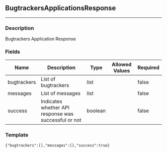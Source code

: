 ## BugtrackersApplicationsResponse
---
### Description
Bugtrackers Application Response
### Fields
| Name | Description | Type | Allowed Values | Required |
| ---- | ----------- | ---- | -------------- | -------- |
| bugtrackers | List of bugtrackers | list |  | false |
| messages | List of messages | list |  | false |
| success | Indicates whether API response was successful or not | boolean |  | false |
### Template
```
{"bugtrackers":[],"messages":[],"success":true}
```
